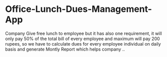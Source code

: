 # Office-Lunch-Dues-Management-App
Company Give free lunch to employee but it has also one requirement, it will only pay 50% of the total bill of every employee and maximum will pay 200 rupees, so we have to calculate dues for every employee individual on daily basis and generate Montly Report which helps company ..
